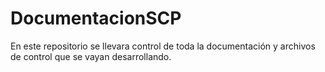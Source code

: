 # DocumentacionSCP
En este repositorio se llevara control de toda la documentación y archivos de control que se vayan desarrollando.
